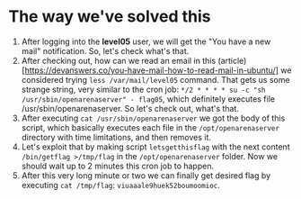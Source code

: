 # The way we've solved this

1. After logging into the **level05** user, we will get the "You have a new mail" notification. So, let's check what's that.
2. After checking out, how can we read an email in this (article) [https://devanswers.co/you-have-mail-how-to-read-mail-in-ubuntu/] we considered trying `less /var/mail/level05` command. That gets us some strange string, very similar to the cron job: `*/2 * * * * su -c "sh /usr/sbin/openarenaserver" - flag05`, which definitely executes file /usr/sbin/openarenaserver. So let's check out, what's that.
3. After executing `cat /usr/sbin/openarenaserver` we got the body of this script, which basically executes each file in the `/opt/openarenaserver` directory with time limitations, and then removes it.
4. Let's exploit that by making script `letsgetthisflag` with the next content `/bin/getflag >/tmp/flag` in the `/opt/openarenaserver` folder. Now we should wait up to 2 minutes this cron job to happen.
5. After this very long minute or two we can finally get desired flag by executing `cat /tmp/flag`: `viuaaale9huek52boumoomioc`.
